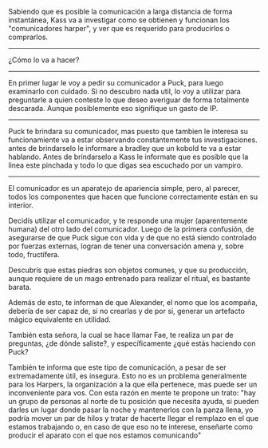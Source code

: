 Sabiendo que es posible la comunicación a larga distancia de forma instantánea, Kass va a investigar como se obtienen y funcionan los "comunicadores harper", y ver que es requerido para producirlos o comprarlos.

---

¿Cómo lo va a hacer?

---

En primer lugar le voy a pedir su comunicador a Puck, para luego examinarlo con cuidado. Si no descubro nada util, lo voy a utilizar para preguntarle a quien conteste lo que deseo averiguar de forma totalmente descarada. Aunque posiblemente eso signifique un gasto de IP.

---

Puck te brindara su comunicador, mas puesto que tambien le interesa su funcionamiente va a estar observando constantemente tus investigaciones. antes de brindarselo le informare a bradley que un kobold te va a estar hablando.
Antes de brindarselo a Kass le informate que es posible que la linea este pinchada y todo lo que digas sea escuchado por un vampiro. 

---

El comunicador es un aparatejo de apariencia simple, pero, al parecer, todos los componentes que hacen que funcione correctamente están en su interior.

Decidís utilizar el comunicador, y te responde una mujer (aparentemente humana) del otro lado del comunicador. Luego de la primera confusión, de asegurarse de que Puck sigue con vida y de que no está siendo controlado por fuerzas externas, logran de tener una conversación amena y, sobre todo, fructífera.

Descubrís que estas piedras son objetos comunes, y que su producción, aunque requiere de un mago entrenado para realizar el ritual, es bastante barata.

Además de esto, te informan de que Alexander, el nomo que los acompaña, debería de ser capaz de, si no crearlas y de por sí, generar un artefacto mágico equivalente en utilidad.

También esta señora, la cual se hace llamar Fae, te realiza un par de preguntas, ¿de dónde saliste?, y específicamente ¿qué estás haciendo con Puck?

También te informa que este tipo de comunicación, a pesar de ser extremadamente útil, es insegura. Esto no es un problema generalmente para los Harpers, la organización a la que ella pertenece, mas puede ser un inconveniente para vos. Con esta razón en mente te propone un trato: "hay un grupo de personas al norte de tu posición que necesita ayuda, si pueden darles un lugar donde pasar la noche y mantenerlos con la panza llena, yo podría mover un par de hilos y tratar de hacerte llegar el remplazo en el que estamos trabajando o, en caso de que eso no te interese, enseñarte como producir el aparato con el que nos estamos comunicando"

